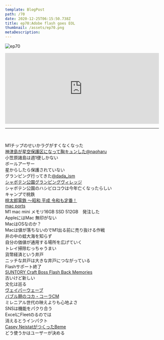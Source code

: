 ```yaml
---  
template: BlogPost  
path: /70
date: 2020-12-25T06:15:50.738Z  
title: ep70:Adobe flash goes EOL
thumbnail: /assets/ep70.png
metaDescription:  
---  
```

![ep70](/assets/ep70.png)  


<iframe src="https://open.spotify.com/embed/episode/3uUDf4SeqLzp3We6Ytz9Ze" width="100%" height="232" frameBorder="0" allowfullscreen="" allow="autoplay; clipboard-write; encrypted-media; fullscreen; picture-in-picture"></iframe>

***

</br>

M1チップのせいかラグがすくなくなった  
[神津島が星空保護区になって胸キュンした@naoharu](https://www.tokyo-np.co.jp/article/45319)  
小笠原諸島は週1便しかない  
ボールアーサー  
星からしたら保護されていない  
グランピング行ってきた[@dada_ism](https://twitter.com/dada_ism)  
[シャボテン公園グランピングヴィレッジ](https://id-village.jp/glamping/)  
シャボテン公園のハシビロコウは今年亡くなったらしい  
キャンプで桃鉄  
[桃太郎電鉄 ～昭和 平成 令和も定番！](https://www.konami.com/games/momotetsu/teiban/)  
[mac ports](https://www.macports.org/)  
M1 mac mini メモリ16GB SSD 512GB　発注した  
AppleにはMac 無印がない  
MacはOSなのか？  
Macは値が落ちないのでM1出る前に売り抜ける作戦  
井の中の蛙大海を知らず  
自分の価値が通用する場所を広げていく  
トレイ掃除むっちゃうまい  
貨幣経済という井戸  
ニッチな井戸は大きな井戸につながっている  
Flashサポート終了  
[SUNTORY Craft Boss Flash Back Memories](https://www.suntory.co.jp/softdrink/craftboss/flash/)  
古いけど新しい  
文化は巡る  
[ヴェイパーウェーブ](https://ja.wikipedia.org/wiki/%E3%83%B4%E3%82%A7%E3%82%A4%E3%83%91%E3%83%BC%E3%82%A6%E3%82%A7%E3%82%A4%E3%83%B4)  
[バブル期のコカ・コーラCM](https://youtu.be/C8qD8svHG7c)  
ミレニアル世代の映えよりも心地よさ  
SNSは機能をパクり合う  
ExcelにFleetのるのでは  
消えるとうインパクト  
[Casey NeistatがつくったBeme](https://en.wikipedia.org/wiki/Beme_(app))  
どう使うかはユーザーが決める  
